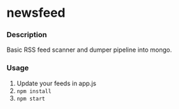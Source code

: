 newsfeed
========

### Description
Basic RSS feed scanner and dumper pipeline into mongo.

### Usage
1. Update your feeds in app.js
2. `npm install`
3. `npm start`
